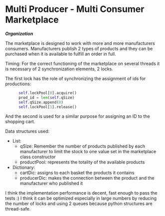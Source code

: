 # Multi Producer - Multi Consumer Marketplace

***Organization***

  The marketplace is designed to work with more and more manufacturers
consumers. Manufacturers publish 2 types of products and they can be purchased
when it is available to fulfill an order in full.

Timing:
  For the correct functioning of the marketplace on several threads it is necessary
  of 2 synchronization elements, 2 locks.
  
  The first lock has the role of synchronizing the assignment of ids for productions:
  ```python
        self.lockPool[0].acquire()
        prod_id = len(self.qSize)
        self.qSize.append(0)
        self.lockPool[1].release()
  ```
  
  And the second is used for a similar purpose for assigning an ID to the shopping cart.
  
  Data structures used:
  * List:
    * qSize: Remember the number of products published by each manufacturer to limit the stock to one
             value set in the marketplace class constructor
    * productPool: represents the totality of the available products
  * Dictionary:
    * cartDic: assigns to each basket the products it contains
    * producerDic: makes the connection between the product and the manufacturer who published it

  I think the implementation performance is decent, fast enough to pass the tests :)
  I think it can be optimized especially in large numbers by reducing the number of locks and using
  2 queues because python structures are thread-safe.
